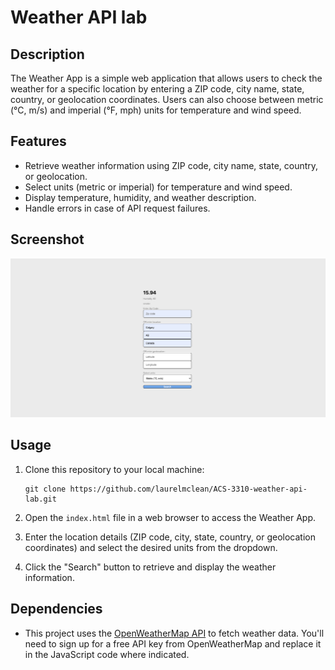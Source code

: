 # Weather API lab

## Description

The Weather App is a simple web application that allows users to check the weather for a specific location by entering a ZIP code, city name, state, country, or geolocation coordinates. Users can also choose between metric (°C, m/s) and imperial (°F, mph) units for temperature and wind speed.

## Features

- Retrieve weather information using ZIP code, city name, state, country, or geolocation.
- Select units (metric or imperial) for temperature and wind speed.
- Display temperature, humidity, and weather description.
- Handle errors in case of API request failures.

## Screenshot

![Weather app screenshot](weather.png)

## Usage

1. Clone this repository to your local machine:

   ```
   git clone https://github.com/laurelmclean/ACS-3310-weather-api-lab.git
   ```

2. Open the `index.html` file in a web browser to access the Weather App.

3. Enter the location details (ZIP code, city, state, country, or geolocation coordinates) and select the desired units from the dropdown.

4. Click the "Search" button to retrieve and display the weather information.

## Dependencies

- This project uses the [OpenWeatherMap API](https://openweathermap.org/) to fetch weather data. You'll need to sign up for a free API key from OpenWeatherMap and replace it in the JavaScript code where indicated.

